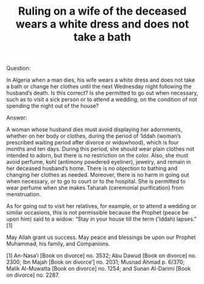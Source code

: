 ﻿---
layout: post
title: "Ruling on a wife of the deceased wears a white dress and does not take a bath"
publisher: "alsalafiyyah@icloud.com"
source: "Fatwas of the Permanent Committee of KSA no.17976-1"
category: ["bidah", funerals]
hijri: Dhul-Qa'dah 21, 1441 AH
shaykhs: 
 - Shaykh Ibn Baz
 - Shaykh Abdul-Aziz Aal ash-Shaykh
 - Shaykh Abdullah ibn Ghudayyan
 - Shaykh Salih Fawzan
 - Shaykh Bakr Abu Zayd 
---

Question: 

In Algeria when a man dies, his wife wears a white dress and does not take a bath or change her clothes until the next Wednesday night following the husband’s death. Is this correct? Is she permitted to go out when necessary, such as to visit a sick person or to attend a wedding, on the condition of not spending the night out of the house?

Answer: 

A woman whose husband dies must avoid displaying her adornments, whether on her body or clothes, during the period of ‘Iddah (woman’s prescribed waiting period after divorce or widowhood), which is four months and ten days. During this period, she should wear plain clothes not intended to adorn, but there is no restriction on the color. Also, she must avoid perfume, kohl (antimony powdered eyeliner), jewelry, and remain in her deceased husband’s home. There is no objection to bathing and changing her clothes as needed. Moreover, there is no harm in going out when necessary, or to go to court or to the hospital. She is permitted to wear perfume when she makes Taharah (ceremonial purification) from menstruation.

As for going out to visit her relatives, for example, or to attend a wedding or similar occasions, this is not permissible because the Prophet (peace be upon him) said to a widow: “Stay in your house till the term ('Iddah) lapses.” [1]

May Allah grant us success. May peace and blessings be upon our Prophet Muhammad, his family, and Companions. 

[1] An-Nasa’i [Book on divorce] no. 3532; Abu Dawud [Book on divorce] no. 2300; Ibn Majah [Book on divorce’] no. 2031; Musnad Ahmad p. 6/370; Malik Al-Muwatta [Book on divorce] no. 1254; and Sunan Al-Darimi [Book on divorce] no. 2287.
